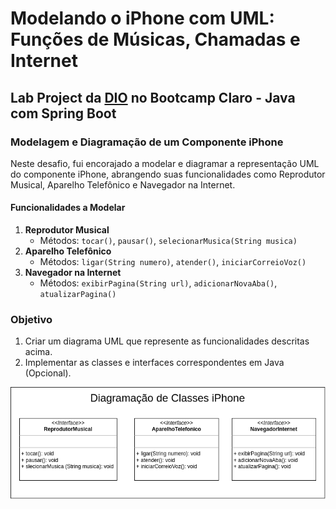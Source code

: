 # Modelando o iPhone com UML: Funções de Músicas, Chamadas e Internet

## Lab Project da [DIO](www.dio.me) no Bootcamp Claro - Java com Spring Boot 

### Modelagem e Diagramação de um Componente iPhone

Neste desafio, fui encorajado a modelar e diagramar a representação UML do componente iPhone, abrangendo suas funcionalidades como Reprodutor Musical, Aparelho Telefônico e Navegador na Internet.

#### Funcionalidades a Modelar
1. **Reprodutor Musical**
    - Métodos: `tocar()`, `pausar()`, `selecionarMusica(String musica)`
2. **Aparelho Telefônico**
    - Métodos: `ligar(String numero)`, `atender()`, `iniciarCorreioVoz()`
3. **Navegador na Internet**
    - Métodos: `exibirPagina(String url)`, `adicionarNovaAba()`, `atualizarPagina()`

### Objetivo
1. Criar um diagrama UML que represente as funcionalidades descritas acima.
2. Implementar as classes e interfaces correspondentes em Java (Opcional).

![diagrama de classes iPhone](/assets/iphone.drawio.png "Diagrama de classes iPhone.")